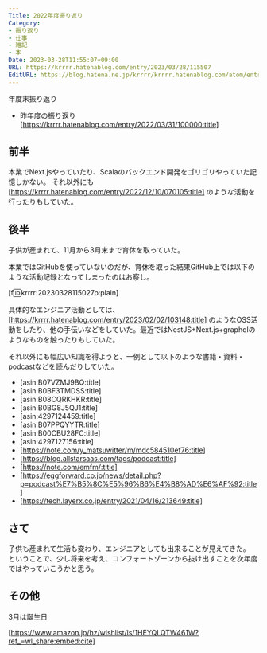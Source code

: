 ```yaml
---
Title: 2022年度振り返り
Category:
- 振り返り
- 仕事
- 雑記
- 本
Date: 2023-03-28T11:55:07+09:00
URL: https://krrrr.hatenablog.com/entry/2023/03/28/115507
EditURL: https://blog.hatena.ne.jp/krrrr/krrrr.hatenablog.com/atom/entry/4207112889959619193
---
```


年度末振り返り

- 昨年度の振り返り [https://krrrr.hatenablog.com/entry/2022/03/31/100000:title]

<!-- more -->

## 前半

本業でNext.jsやっていたり、Scalaのバックエンド開発をゴリゴリやっていた記憶しかない。
それ以外にも [https://krrrr.hatenablog.com/entry/2022/12/10/070105:title] のような活動を行ったりもしていた。

## 後半

子供が産まれて、11月から3月末まで育休を取っていた。

本業ではGitHubを使っていないのだが、育休を取った結果GitHub上では以下のような活動記録となってしまったのはお察し。

[f:id:krrrr:20230328115027p:plain]

具体的なエンジニア活動としては、[https://krrrr.hatenablog.com/entry/2023/02/02/103148:title] のようなOSS活動をしたり、他の手伝いなどをしていた。最近ではNestJS+Next.js+graphqlのようなものを触ったりもしていた。

それ以外にも幅広い知識を得ようと、一例として以下のような書籍・資料・podcastなどを読んだりしていた。

- [asin:B07VZMJ9BQ:title]
- [asin:B0BF3TMDSS:title]
- [asin:B08CQRKHKR:title]
- [asin:B0BG8J5QJ1:title]
- [asin:4297124459:title]
- [asin:B07PPQYYTR:title]
- [asin:B00CBU28FC:title]
- [asin:4297127156:title]
- [https://note.com/y_matsuwitter/m/mdc584510ef76:title]
- [https://blog.allstarsaas.com/tags/podcast:title]
- [https://note.com/emfm/:title]
- [https://eggforward.co.jp/news/detail.php?p=podcast%E7%B5%8C%E5%96%B6%E4%B8%AD%E6%AF%92:title]
- [https://tech.layerx.co.jp/entry/2021/04/16/213649:title]

## さて

子供も産まれて生活も変わり、エンジニアとしても出来ることが見えてきた。
ということで、少し将来を考え、コンフォートゾーンから抜け出すことを次年度ではやっていこうかと思う。

## その他

3月は誕生日

[https://www.amazon.jp/hz/wishlist/ls/1HEYQLQTW461W?ref_=wl_share:embed:cite]
